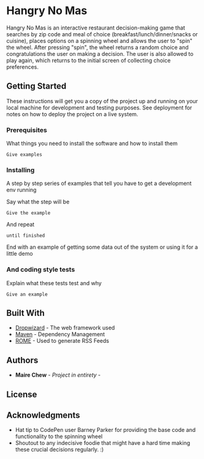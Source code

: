 # Hangry No Mas

Hangry No Mas is an interactive restaurant decision-making game that searches by zip code and meal of choice (breakfast/lunch/dinner/snacks or cuisine), places options on a spinning wheel and allows the user to "spin" the wheel. 
After pressing "spin", the wheel returns a random choice and congratulations the user on making a decision. 
The user is also allowed to play again, which returns to the initial screen of collecting choice preferences. 

## Getting Started

These instructions will get you a copy of the project up and running on your local machine for development and testing purposes. See deployment for notes on how to deploy the project on a live system.

### Prerequisites

What things you need to install the software and how to install them

```
Give examples
```

### Installing

A step by step series of examples that tell you have to get a development env running

Say what the step will be

```
Give the example
```

And repeat

```
until finished
```

End with an example of getting some data out of the system or using it for a little demo


### And coding style tests

Explain what these tests test and why

```
Give an example
```

## Built With

* [Dropwizard](http://www.dropwizard.io/1.0.2/docs/) - The web framework used
* [Maven](https://maven.apache.org/) - Dependency Management
* [ROME](https://rometools.github.io/rome/) - Used to generate RSS Feeds

## Authors

* **Maire Chew** - *Project in entirety* - 

## License

## Acknowledgments

* Hat tip to CodePen user Barney Parker for providing the base code and functionality to the spinning wheel
* Shoutout to any indecisive foodie that might have a hard time making these crucial decisions regularly. :)

